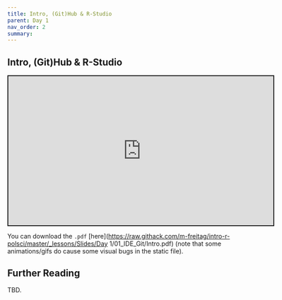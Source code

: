 ```yaml
---
title: Intro, (Git)Hub & R-Studio
parent: Day 1
nav_order: 2
summary: 
---
```



## Intro, (Git)Hub & R-Studio

<div class="shareagain" style="max-height:900px;">
  <iframe src="https://raw.githack.com/m-freitag/intro-r-polsci/master/_lessons/Slides/Day 1/01_IDE_Git/Intro.html" width="600" height="337.50" style="border:2px solid currentColor;" loading="lazy" allowfullscreen></iframe>
  <script>fitvids('.shareagain', {players: 'iframe'});</script>
</div>

You can download the `.pdf` [here](https://raw.githack.com/m-freitag/intro-r-polsci/master/_lessons/Slides/Day 1/01_IDE_Git/Intro.pdf) (note that some animations/gifs do cause some visual bugs in the static file). 

## Further Reading

TBD.